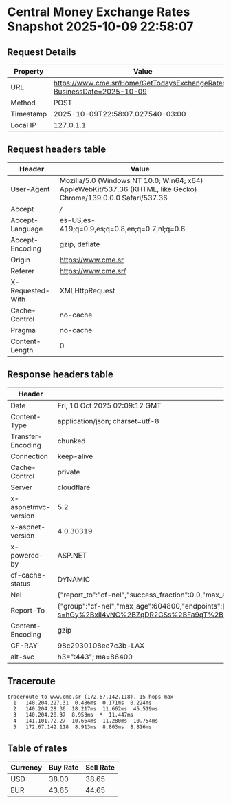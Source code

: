 # Central Money Exchange Rates Snapshot 2025-10-09 22:58:07
## Request Details

| Property | Value |
|----------|-------|
| URL | https://www.cme.sr/Home/GetTodaysExchangeRates/?BusinessDate=2025-10-09 |
| Method | POST |
| Timestamp | 2025-10-09T22:58:07.027540-03:00 |
| Local IP | 127.0.1.1 |
    
## Request headers table

| Header | Value |
|--------|-------|
| User-Agent | Mozilla/5.0 (Windows NT 10.0; Win64; x64) AppleWebKit/537.36 (KHTML, like Gecko) Chrome/139.0.0.0 Safari/537.36 |
| Accept | */* |
| Accept-Language | es-US,es-419;q=0.9,es;q=0.8,en;q=0.7,nl;q=0.6 |
| Accept-Encoding | gzip, deflate |
| Origin | https://www.cme.sr |
| Referer | https://www.cme.sr/ |
| X-Requested-With | XMLHttpRequest |
| Cache-Control | no-cache |
| Pragma | no-cache |
| Content-Length | 0 |

    
## Response headers table
| Header | Value |
|--------|-------|
| Date | Fri, 10 Oct 2025 02:09:12 GMT |
| Content-Type | application/json; charset=utf-8 |
| Transfer-Encoding | chunked |
| Connection | keep-alive |
| Cache-Control | private |
| Server | cloudflare |
| x-aspnetmvc-version | 5.2 |
| x-aspnet-version | 4.0.30319 |
| x-powered-by | ASP.NET |
| cf-cache-status | DYNAMIC |
| Nel | {"report_to":"cf-nel","success_fraction":0.0,"max_age":604800} |
| Report-To | {"group":"cf-nel","max_age":604800,"endpoints":[{"url":"https://a.nel.cloudflare.com/report/v4?s=hGy%2BxIl4vNC%2BZqDR2CSs%2BFa9qT%2BevELEAORKg15gwgvxMvr7nm82s1E3tTrcHmfrJc4ZeWJbaIuo8MBmlyxmOKlFnIFtYAka8ZQ%3D"}]} |
| Content-Encoding | gzip |
| CF-RAY | 98c2930108ec7c3b-LAX |
| alt-svc | h3=":443"; ma=86400 |

## Traceroute 

```
traceroute to www.cme.sr (172.67.142.118), 15 hops max
  1   140.204.227.31  0.486ms  0.171ms  0.224ms 
  2   140.204.28.36  18.217ms  11.662ms  45.519ms 
  3   140.204.28.37  8.953ms  *  11.447ms 
  4   141.101.72.27  10.664ms  11.280ms  10.754ms 
  5   172.67.142.118  8.913ms  8.803ms  8.816ms 

```


## Table of rates

| Currency | Buy Rate | Sell Rate |
|----------|----------|-----------|
| USD | 38.00 | 38.65 |
| EUR | 43.65 | 44.65 |

